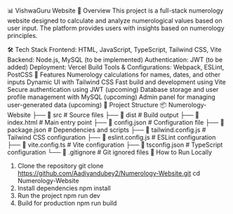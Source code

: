 📊 VishwaGuru Website
📌 Overview
This project is a full-stack numerology website designed to calculate and analyze numerological values based on user input. The platform provides users with insights based on numerology principles.

🛠️ Tech Stack
Frontend: HTML, JavaScript, TypeScript, Tailwind CSS, Vite
Backend: Node.js, MySQL (to be implemented)
Authentication: JWT (to be added)
Deployment: Vercel
Build Tools & Configurations: Webpack, ESLint, PostCSS
🚀 Features
Numerology calculations for names, dates, and other inputs
Dynamic UI with Tailwind CSS
Fast build and development using Vite
Secure authentication using JWT (upcoming)
Database storage and user profile management with MySQL (upcoming)
Admin panel for managing user-generated data (upcoming)
📂 Project Structure
📦 Numerology-Website
├── 📂 src              # Source files
├── 📂 dist             # Build output
├── 📜 index.html       # Main entry point
├── 📜 config.json      # Configuration file
├── 📜 package.json     # Dependencies and scripts
├── 📜 tailwind.config.js  # Tailwind CSS configuration
├── 📜 eslint.config.js # ESLint configuration
├── 📜 vite.config.ts   # Vite configuration
├── 📜 tsconfig.json    # TypeScript configuration
└── 📜 .gitignore       # Git ignored files
📌 How to Run Locally
1. Clone the repository
git clone https://github.com/Aadiyandubey2/Numerology-Website.git
cd Numerology-Website
2. Install dependencies
npm install
3. Run the project
npm run dev
4. Build for production
npm run build

